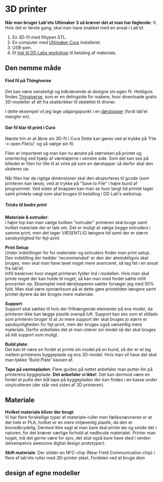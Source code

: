 # 3D printer

**Når man bruger Lab'ets Ultimaker 3 så kræver det at man har føglende**:
 0. Hvis det er første gang, skal man have snakket med en ansat i Lab'et
 1. En 3D-fil med filtypen STL.
 2. En computer med [Ultimaker Cura](https://ultimaker.com/en/products/ultimaker-cura-software) installeret.
 3. USB-pen.
 4. Et [link til DD Labs workshop](http://auws.au.dk/forms/frm1Arrangement.aspx?value=636461676799220799&id=17148) til betaling af materiale.

## Den nemme måde

#### Find fil på Thingiverse
Det kan være vanskeligt og tidkrævende at designe sin egen fil. Heldigvis findes [Thingiverse](https://www.thingiverse.com/), som er en delingside for makere, hvor downloade gratis 3D-modeller af alt fra skakbrikker til skelettet til droner.

I dette eksempel vil jeg tage udgangspunkt i en [dørstopper](https://www.thingiverse.com/thing:2642527) (fordi lab'et mangler en).

#### Gør fil klar til print i Cura
Næste trin er at åbne sin 3D-fil i Cura Dette kan gøres ved at trykke på 'File -> open File(s)' og så vælge sin fil.

Filen er importeret og man kan nu ændre på størrelsen på printet og orientering ved hjælp af værktøjerne i venstre side.
Som det kan ses på billedet er filen for lille til at virke på som en dørstopper så derfor skal den skaleres op.

Når filen har de rigtige dimensioner skal den eksporteres til gcode (som printeren kan læse), ved at trykke på "Save to File" i højre bund af programmet. Ved siden af knappen kan man se hvor langt tid printet tager samt printets vægt som skal bruges til betalling i DD Lab's webshop.

##### Tricks til bedre print
**Materiale & extruder**:  
I højre top kan man vælge hvilken "extruder" printeren skal bruge samt hvilket materiale der er tale om. Det er muligt at vælge begge extruders i samme print, men det tager VÆSENTLIG længere tid samt der er større sandsynlighed for fejl-print

**Print Setup**:  
Under indstillinger for for materialer og extruders finder man print setup. Den indstilling der hedder 'recommended' er den der almindeligvis skal bruges, men skal man have lavet noget mere avanceret, så tag fat i en ansat fra lab'et.  
Infill beskriver hvor meget printeren fylder ind i modellen. Hvis man skal printe noget der kan holde til noget, så kan man med fordel sætte infill procenten op. Eksemplet med dørstopperen sætter forsøger jeg med 50% fyld. Man skal være opmærksom på at dette gøre printetiden længere samt printet dyrere da der bruges mere materiale.  

**Support**:  
Support skal sættes til hvis der frithængende elementer på ens model, da printeren ikke kan lægge plastik ovenpå luft. Support kan ses som et stillads som printeren bruger til at
Jo mere support der skal bruges jo større er sandsynligheden for fejl-print, men der bruges også væsentlig mere materiale. Derfor anbefales det at man roterer sin model så der skal bruges så lidt support som muligt.

**Build plate**:  
Det kan tit være en fordel at printe sin model på en bund, så der er et lag mellem printerens byggeplade og ens 3D-model. Hvis man vil have det skal man tjekke 'Build Plate' kassen af.

**Tape på varmepladen**:
Flere guides på nettet anbefaler man putter lim på printerens byggeplade. **Det anbefaler vi ikke!**. Det kan derimod være en fordel at putte den blå tape på byggepladen der kan findes i en kasse under vinylcutteren (der står ved siden af 3D printeren).

 ## Materiale
 **Hvilket materiale bliver der brugt**:  
 Vi har flere forskellige typer af materiale-ruller men fællesnævneren er at det hele er PLA, hvilket er en mere miljøvenlig plastik, da den er bionedbrydelig. Dermed ikke sagt at man bare skal printe løs og smide det i naturen, for det kræver særlige forhold at nedbrude materialet. Printer man noget, må det gerne være for sjov, det skal også bare have sted i verden (eksempelvis awesome digital design prototyper).

**Skift materiale**:
Der sidder en NFC-chip (Near Field Communication chip) i flere af lab'ets ruller med 3D-printer plast. Fordelen ved at bruge dem  

 ## design af egne modeller
